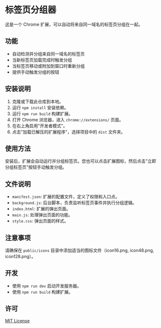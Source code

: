 # 标签页分组器

这是一个 Chrome 扩展，可以自动将来自同一域名的标签页分组在一起。

## 功能

- 自动检测并分组来自同一域名的标签页
- 当新标签页加载完成时触发分组
- 当标签页移动或附加到窗口时重新分组
- 提供手动触发分组的按钮

## 安装说明

1. 克隆或下载此仓库到本地。
2. 运行 `npm install` 安装依赖。
3. 运行 `npm run build` 构建扩展。
4. 打开 Chrome 浏览器，进入 `chrome://extensions/` 页面。
5. 在右上角启用"开发者模式"。
6. 点击"加载已解压的扩展程序"，选择项目中的 `dist` 文件夹。

## 使用方法

安装后，扩展会自动运行并分组标签页。您也可以点击扩展图标，然后点击"立即分组标签页"按钮手动触发分组。

## 文件说明

- `manifest.json`: 扩展的配置文件，定义了权限和入口点。
- `background.js`: 后台脚本，负责监听标签页事件并执行分组逻辑。
- `index.html`: 扩展的弹出页面。
- `main.js`: 处理弹出页面的功能。
- `style.css`: 弹出页面的样式。

## 注意事项

请确保在 `public/icons` 目录中添加适当的图标文件（icon16.png, icon48.png, icon128.png）。

## 开发

- 使用 `npm run dev` 启动开发服务器。
- 使用 `npm run build` 构建扩展。

## 许可

[MIT License](LICENSE)